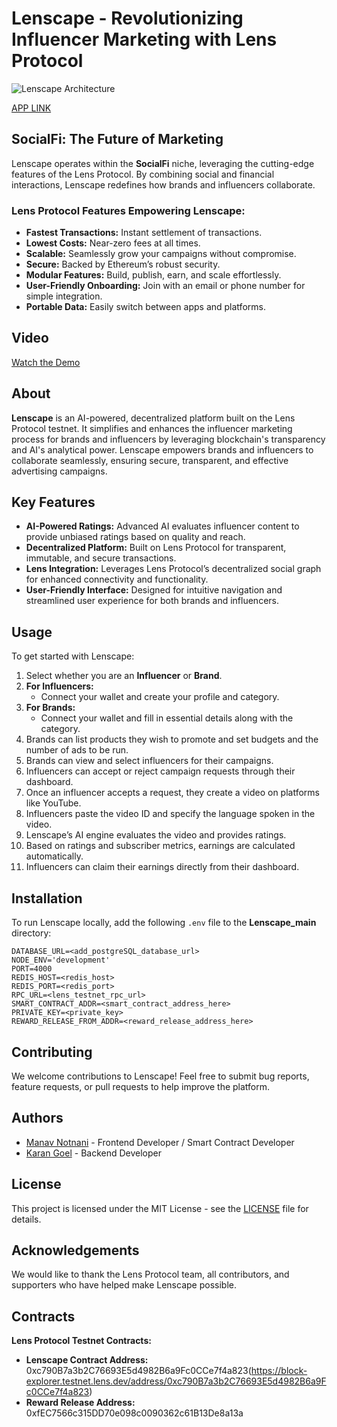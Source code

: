 # Lenscape - Revolutionizing Influencer Marketing with Lens Protocol

![Lenscape Architecture](https://github.com/user-attachments/assets/1108574c-e0b5-4894-ae26-e7c90109e5e2)

[APP LINK](https://lenscape.vercel.app/)

## SocialFi: The Future of Marketing

Lenscape operates within the **SocialFi** niche, leveraging the cutting-edge features of the Lens Protocol. By combining social and financial interactions, Lenscape redefines how brands and influencers collaborate.

### Lens Protocol Features Empowering Lenscape:
- **Fastest Transactions:** Instant settlement of transactions.
- **Lowest Costs:** Near-zero fees at all times.
- **Scalable:** Seamlessly grow your campaigns without compromise.
- **Secure:** Backed by Ethereum’s robust security.
- **Modular Features:** Build, publish, earn, and scale effortlessly.
- **User-Friendly Onboarding:** Join with an email or phone number for simple integration.
- **Portable Data:** Easily switch between apps and platforms.

## Video

[Watch the Demo](https://drive.google.com/drive/folders/1x-0mcmgqVCiGrJt-0LmndmJu6MNNUESY)

## About

**Lenscape** is an AI-powered, decentralized platform built on the Lens Protocol testnet. It simplifies and enhances the influencer marketing process for brands and influencers by leveraging blockchain's transparency and AI's analytical power. Lenscape empowers brands and influencers to collaborate seamlessly, ensuring secure, transparent, and effective advertising campaigns.

## Key Features

- **AI-Powered Ratings:** Advanced AI evaluates influencer content to provide unbiased ratings based on quality and reach.
- **Decentralized Platform:** Built on Lens Protocol for transparent, immutable, and secure transactions.
- **Lens Integration:** Leverages Lens Protocol’s decentralized social graph for enhanced connectivity and functionality.
- **User-Friendly Interface:** Designed for intuitive navigation and streamlined user experience for both brands and influencers.

## Usage

To get started with Lenscape:

1. Select whether you are an **Influencer** or **Brand**.
2. **For Influencers:**
   - Connect your wallet and create your profile and category.
3. **For Brands:**
   - Connect your wallet and fill in essential details along with the category.
4. Brands can list products they wish to promote and set budgets and the number of ads to be run.
5. Brands can view and select influencers for their campaigns.
6. Influencers can accept or reject campaign requests through their dashboard.
7. Once an influencer accepts a request, they create a video on platforms like YouTube.
8. Influencers paste the video ID and specify the language spoken in the video.
9. Lenscape’s AI engine evaluates the video and provides ratings.
10. Based on ratings and subscriber metrics, earnings are calculated automatically.
11. Influencers can claim their earnings directly from their dashboard.

## Installation

To run Lenscape locally, add the following `.env` file to the **Lenscape_main** directory:

```env
DATABASE_URL=<add_postgreSQL_database_url>
NODE_ENV='development'
PORT=4000
REDIS_HOST=<redis_host>
REDIS_PORT=<redis_port>
RPC_URL=<lens_testnet_rpc_url>
SMART_CONTRACT_ADDR=<smart_contract_address_here>
PRIVATE_KEY=<private_key>
REWARD_RELEASE_FROM_ADDR=<reward_release_address_here>
```

## Contributing

We welcome contributions to Lenscape! Feel free to submit bug reports, feature requests, or pull requests to help improve the platform.

## Authors

- [Manav Notnani](https://github.com/manavnotnani/) - Frontend Developer / Smart Contract Developer
- [Karan Goel](https://github.com/kgoel085/) - Backend Developer

## License

This project is licensed under the MIT License - see the [LICENSE](LICENSE) file for details.

## Acknowledgements

We would like to thank the Lens Protocol team, all contributors, and supporters who have helped make Lenscape possible.

## Contracts

**Lens Protocol Testnet Contracts:**

- **Lenscape Contract Address:** 0xc790B7a3b2C76693E5d4982B6a9Fc0CCe7f4a823(https://block-explorer.testnet.lens.dev/address/0xc790B7a3b2C76693E5d4982B6a9Fc0CCe7f4a823)
- **Reward Release Address:** 0xfEC7566c315DD70e098c0090362c61B13De8a13a

